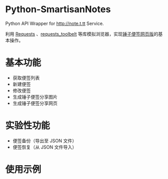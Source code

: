 # Python-SmartisanNotes

Python API Wrapper for http://note.t.tt Service.

利用 [Requests](http://python-requests.org) 、[requests_toolbelt](https://toolbelt.readthedocs.org) 等库模拟浏览器，实现[锤子便签网页版](http://note.t.tt)的基本操作。

# 基本功能
* 获取便签列表
* 新建便签
* 修改便签
* 生成锤子便签分享图片
* 生成锤子便签分享网页

# 实验性功能
* 便签备份（导出至 JSON 文件）
* 便签恢复（从 JSON 文件导入）

# 使用示例
